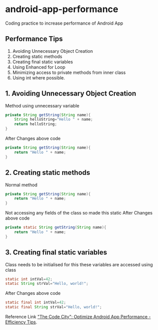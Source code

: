 # android-app-performance
Coding practice to increase performance of Android App


## Performance Tips
1. Avoiding Unnecessary Object Creation
2. Creating static methods
3. Creating final static variables
4. Using Enhanced for Loop
5. Minimizing access to private methods from inner class
6. Using int where possible.

## 1. Avoiding Unnecessary Object Creation
Method using unnecessary variable
```java
private String getString(String name){
	String helloString="Hello " + name;
	return helloString;
}

```
After Changes above code
```java
private String getString(String name){
	return "Hello " + name;
}
```

## 2. Creating static methods
Normal method 
```java
private String getString(String name){
	return "Hello " + name;
}

```
Not accessing any fields of the class so made this static
After Changes above code
```java
private static String getString(String name){
	return "Hello " + name;
}
```

## 3. Creating final static variables

Class needs to be initialised for this these variables are accessed using class

```java
static int intVal=42;
static String strVal="Hello, world!";
```
After Changes above code
```java
static final int intVal=42;
static final String strVal="Hello, world!";
```

Reference 
Link ["The Code City": Optimize Android App Performance - Efficiency Tips](https://www.youtube.com/watch?v=wCeSYRwNP50).
